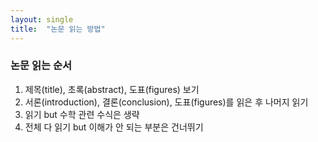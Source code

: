 ```yaml
---
layout: single
title:  "논문 읽는 방법"
---
```


### 논문 읽는 순서
1. 제목(title), 초록(abstract), 도표(figures) 보기
2. 서론(introduction), 결론(conclusion), 도표(figures)를 읽은 후 나머지 읽기
3. 읽기 but 수학 관련 수식은 생략
4. 전체 다 읽기 but 이해가 안 되는 부분은 건너뛰기
